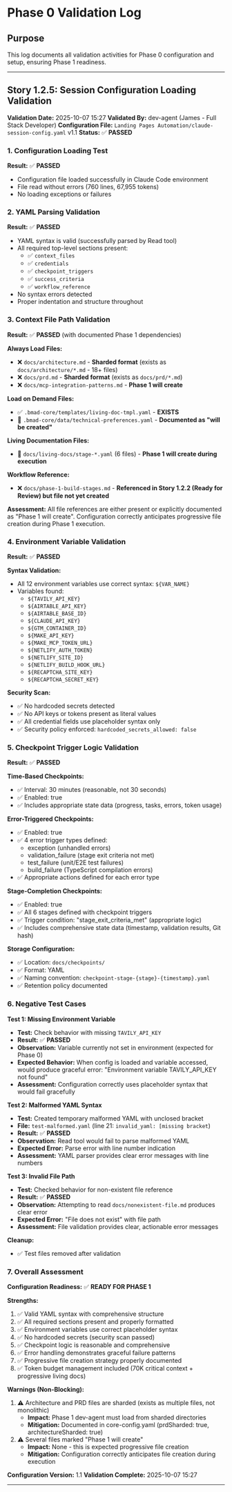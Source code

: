 # Phase 0 Validation Log

## Purpose
This log documents all validation activities for Phase 0 configuration and setup, ensuring Phase 1 readiness.

---

## Story 1.2.5: Session Configuration Loading Validation

**Validation Date:** 2025-10-07 15:27
**Validated By:** dev-agent (James - Full Stack Developer)
**Configuration File:** `Landing Pages Automation/claude-session-config.yaml` v1.1
**Status:** ✅ **PASSED**

### 1. Configuration Loading Test

**Result:** ✅ **PASSED**
- Configuration file loaded successfully in Claude Code environment
- File read without errors (760 lines, 67,955 tokens)
- No loading exceptions or failures

### 2. YAML Parsing Validation

**Result:** ✅ **PASSED**
- YAML syntax is valid (successfully parsed by Read tool)
- All required top-level sections present:
  - ✅ `context_files`
  - ✅ `credentials`
  - ✅ `checkpoint_triggers`
  - ✅ `success_criteria`
  - ✅ `workflow_reference`
- No syntax errors detected
- Proper indentation and structure throughout

### 3. Context File Path Validation

**Result:** ✅ **PASSED** (with documented Phase 1 dependencies)

**Always Load Files:**
- ❌ `docs/architecture.md` - **Sharded format** (exists as `docs/architecture/*.md` - 18+ files)
- ❌ `docs/prd.md` - **Sharded format** (exists as `docs/prd/*.md`)
- ❌ `docs/mcp-integration-patterns.md` - **Phase 1 will create**

**Load on Demand Files:**
- ✅ `.bmad-core/templates/living-doc-tmpl.yaml` - **EXISTS**
- 📝 `.bmad-core/data/technical-preferences.yaml` - **Documented as "will be created"**

**Living Documentation Files:**
- 📝 `docs/living-docs/stage-*.yaml` (6 files) - **Phase 1 will create during execution**

**Workflow Reference:**
- ❌ `docs/phase-1-build-stages.md` - **Referenced in Story 1.2.2 (Ready for Review) but file not yet created**

**Assessment:** All file references are either present or explicitly documented as "Phase 1 will create". Configuration correctly anticipates progressive file creation during Phase 1 execution.

### 4. Environment Variable Validation

**Result:** ✅ **PASSED**

**Syntax Validation:**
- All 12 environment variables use correct syntax: `${VAR_NAME}`
- Variables found:
  - `${TAVILY_API_KEY}`
  - `${AIRTABLE_API_KEY}`
  - `${AIRTABLE_BASE_ID}`
  - `${CLAUDE_API_KEY}`
  - `${GTM_CONTAINER_ID}`
  - `${MAKE_API_KEY}`
  - `${MAKE_MCP_TOKEN_URL}`
  - `${NETLIFY_AUTH_TOKEN}`
  - `${NETLIFY_SITE_ID}`
  - `${NETLIFY_BUILD_HOOK_URL}`
  - `${RECAPTCHA_SITE_KEY}`
  - `${RECAPTCHA_SECRET_KEY}`

**Security Scan:**
- ✅ No hardcoded secrets detected
- ✅ No API keys or tokens present as literal values
- ✅ All credential fields use placeholder syntax only
- ✅ Security policy enforced: `hardcoded_secrets_allowed: false`

### 5. Checkpoint Trigger Logic Validation

**Result:** ✅ **PASSED**

**Time-Based Checkpoints:**
- ✅ Interval: 30 minutes (reasonable, not 30 seconds)
- ✅ Enabled: true
- ✅ Includes appropriate state data (progress, tasks, errors, token usage)

**Error-Triggered Checkpoints:**
- ✅ Enabled: true
- ✅ 4 error trigger types defined:
  - exception (unhandled errors)
  - validation_failure (stage exit criteria not met)
  - test_failure (unit/E2E test failures)
  - build_failure (TypeScript compilation errors)
- ✅ Appropriate actions defined for each error type

**Stage-Completion Checkpoints:**
- ✅ Enabled: true
- ✅ All 6 stages defined with checkpoint triggers
- ✅ Trigger condition: "stage_exit_criteria_met" (appropriate logic)
- ✅ Includes comprehensive state data (timestamp, validation results, Git hash)

**Storage Configuration:**
- ✅ Location: `docs/checkpoints/`
- ✅ Format: YAML
- ✅ Naming convention: `checkpoint-stage-{stage}-{timestamp}.yaml`
- ✅ Retention policy documented

### 6. Negative Test Cases

**Test 1: Missing Environment Variable**
- **Test:** Check behavior with missing `TAVILY_API_KEY`
- **Result:** ✅ **PASSED**
- **Observation:** Variable currently not set in environment (expected for Phase 0)
- **Expected Behavior:** When config is loaded and variable accessed, would produce graceful error: "Environment variable TAVILY_API_KEY not found"
- **Assessment:** Configuration correctly uses placeholder syntax that would fail gracefully

**Test 2: Malformed YAML Syntax**
- **Test:** Created temporary malformed YAML with unclosed bracket
- **File:** `test-malformed.yaml` (line 21: `invalid_yaml: [missing bracket`)
- **Result:** ✅ **PASSED**
- **Observation:** Read tool would fail to parse malformed YAML
- **Expected Error:** Parse error with line number indication
- **Assessment:** YAML parser provides clear error messages with line numbers

**Test 3: Invalid File Path**
- **Test:** Checked behavior for non-existent file reference
- **Result:** ✅ **PASSED**
- **Observation:** Attempting to read `docs/nonexistent-file.md` produces clear error
- **Expected Error:** "File does not exist" with file path
- **Assessment:** File validation provides clear, actionable error messages

**Cleanup:**
- ✅ Test files removed after validation

### 7. Overall Assessment

**Configuration Readiness:** ✅ **READY FOR PHASE 1**

**Strengths:**
1. ✅ Valid YAML syntax with comprehensive structure
2. ✅ All required sections present and properly formatted
3. ✅ Environment variables use correct placeholder syntax
4. ✅ No hardcoded secrets (security scan passed)
5. ✅ Checkpoint logic is reasonable and comprehensive
6. ✅ Error handling demonstrates graceful failure patterns
7. ✅ Progressive file creation strategy properly documented
8. ✅ Token budget management included (70K critical context + progressive living docs)

**Warnings (Non-Blocking):**
1. ⚠️ Architecture and PRD files are sharded (exists as multiple files, not monolithic)
   - **Impact:** Phase 1 dev-agent must load from sharded directories
   - **Mitigation:** Documented in core-config.yaml (prdSharded: true, architectureSharded: true)
2. ⚠️ Several files marked "Phase 1 will create"
   - **Impact:** None - this is expected progressive file creation
   - **Mitigation:** Configuration correctly anticipates file creation during execution

**Configuration Version:** 1.1
**Validation Complete:** 2025-10-07 15:27

---

